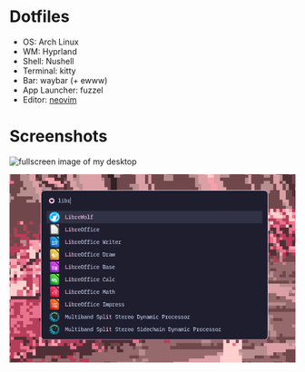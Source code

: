 # Dotfiles

- OS: Arch Linux
- WM: Hyprland
- Shell: Nushell
- Terminal: kitty
- Bar: waybar (+ ewww)
- App Launcher: fuzzel
- Editor: [neovim](https://github.com/zeffo/nvim)

# Screenshots

![fullscreen image of my desktop](./assets/fullscreen.png)

![app launcher](./assets/fuzzel.png)
